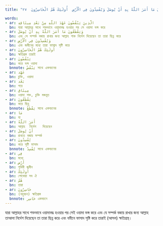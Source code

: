 ```yaml
---
title: "الَّذِينَ يَنْقُضُونَ عَهْدَ اللَّهِ مِنْ بَعْدِ مِيثَاقِهِ وَيَقْطَعُونَ مَا أَمَرَ اللَّهُ بِهِ أَنْ يُوصَلَ وَيُفْسِدُونَ فِي الْأَرْضِ  أُولَئِكَ هُمُ الْخَاسِرُونَ  ٢٧"

words:
- ar: الَّذِينَ يَنْقُضُونَ عَهْدَ اللَّهِ مِنْ بَعْدِ مِيثَاقِهِ 
  bn: যারা আল্লাহর সাথে শক্তভাবে ওয়াদাবদ্ধ হওয়ার পর সে ওয়াদা ভঙ্গ করে
- ar: وَيَقْطَعُونَ مَا أَمَرَ اللَّهُ بِهِ أَنْ يُوصَلَ
  bn: এবং সে সম্পর্ক বজায় রাখার জন্য আল্লাহ পাক নির্দেশ দিয়েছেন তা তারা ছিন্ন করে 
- ar: وَيُفْسِدُونَ فِي الْأَرْضِ
  bn: এবং জমীনের মধ্যে তারা ফাসাদ সৃষ্টি করে
- ar: أُولَئِكَ هُمُ الْخَاسِرُونَ
  bn: ক্ষতিগ্রস্ত তারাই
- ar: يَنْقُضُونَ 
  bn: করে ভঙ্গ ওয়াদা 
  bnnote: يَنْقُضُ সাথে একবচনের 
- ar: عَهْد
  bn: চুক্তি, ওয়াদা
- ar: بَعْد
  bn: পরে
- ar: مِيثَاق
  bn: ওয়াদা শক্ত, চুক্তি মজবুত 
- ar: يَقْطَعُونَ
  bn: করে ছিন্ন
  bnnote: يَقْطَعُ সাথে একবচনের 
- ar: مَا
  bn: যা
- ar: أَمَرَ اللَّهُ
  bn: আল্লাহ  নির্দেশ   দিয়েছেন
- ar: أَنْ يُوصَلَ
  bn: রাখতে বজায় সম্পর্ক
- ar: يُفْسِدُونَ
  bn: করে সৃষ্টি ফাসাদ  
  bnnote: يُفْسِدُ সাথে একবচনের 
- ar: فِي
  bn: মধ্যে
- ar: أَرْض
  bn: পৃথিবী জমীন
- ar: أُولَئِكَ
  bn: লোকেরা সব ঐ 
- ar: هُمُ
  bn: তারা
- ar: خَاسِرُونَ
  bn: (বহুবচন) ক্ষতিগ্রস্ত
  bnnote: خَاسِر একবচনে
---
```


যারা আল্লাহর সাথে শক্তভাবে ওয়াদাবদ্ধ হওয়ার পর সেই ওয়াদা ভঙ্গ করে এবং যে সম্পর্ক বজায় রাখার জন্য আল্লাহ তাআলা নির্দেশ দিয়েছেন তা তারা ছিন্ন করে এবং যমীনে ফাসাদ সৃষ্টি করে তারাই (আসল) ক্ষতিগ্রস্থ।
